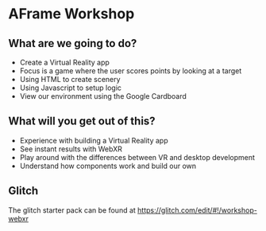 # AFrame Workshop

## What are we going to do?

* Create a Virtual Reality app
* Focus is a game where the user scores points by looking at a target
* Using HTML to create scenery
* Using Javascript to setup logic
* View our environment using the Google Cardboard

## What will you get out of this?

* Experience with building a Virtual Reality app
* See instant results with WebXR
* Play around with the differences between VR and desktop development
* Understand how components work and build our own

## Glitch

The glitch starter pack can be found at https://glitch.com/edit/#!/workshop-webxr
